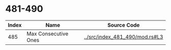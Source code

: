 # 481-490

Index | Name    | Source Code
----- | ------- | -----------
485   | Max Consecutive Ones | [../src/index_481_490/mod.rs#L3](../src/index_481_490/mod.rs#L3)



